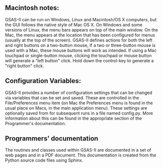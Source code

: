 ## Macintosh notes:

GSAS-II can be run on Windows, Linux and Macintosh/OS X computers, but the GUI follows the native style of Mac OS X. On Windows and some versions of Linux, the menu bars appears on top of the main window. On the Mac, the menu appears at the location that has been configured for menus (usually at the top of the screen). GSAS-II defines actions for both the left and right buttons on a two-button mouse, If a two or three-button mouse is used with a Mac, these mouse buttons will work as intended. If using a Mac touchpad or single-button mouse, clicking the touchpad or mouse button will generate a "left button" click. Hold down the control-key to generate a "right button" click.

## Configuration Variables:

GSAS-II provides a number of configuration settings that can be changed via variables that can be set and saved. These are controlled in the File/Preferences menu item (on Mac the Preferences menu is found in the usual place on Macs, in the main application menu). These settings are optionally saved from for subsequent runs in a file named config.py. More information about this can be found in the appropriate section of the Programmer's documentation.

## Programmers' documentation

The routines and classes used within GSAS-II are documented in a set of web pages and in a PDF document. This documentation is created from the Python source code files using Sphinx. 